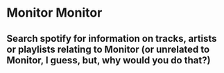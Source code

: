 # Monitor Monitor

## Search spotify for information on tracks, artists or playlists relating to Monitor (or unrelated to Monitor, I guess, but, why would you do that?)